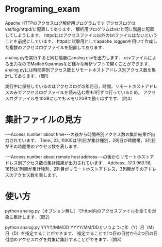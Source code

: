 # Programing_exam
Apache HTTPのアクセスログ解析用プログラムです
アクセスログはvar/log/httpd/に配置してあります．
解析用プログラムはvarと同じ階層に配置してしようします．
httpdにはアクセスファイル以外のtxtファイルはないということを前提にしています．
httpdに試験用としてapache_loggenを用いて作成した複数のアクセスログファイルを配置してあります．

analog.pyを実行すると同じ階層にanalog.csvを出力します．
csvファイルによる出力なのでMatlabやpandasなど様々な解析ソフトで開くことができます．
analog.pyには時間帯別アクセス数とリモートホストアドレス別アクセス数を集計してあります．（問1）

実行中に保持しているのはアクセスログの年月日，時間，リモートホストアドレスのみでアクセスログファイルを読み込む際も1行ずつ行っているため，
アクセスログファイルを10GBにしてもメモリ2GBで動くはずです．（問4）

# 集計ファイルの見方
---Access number about time---の後から時間帯別アクセス数の集計結果が出力されています．
Time:, 23, 11000は1列目が集計種別，2列目が時間帯，3列目がその時間帯のアクセス数を表します．

---Access number about remote host address---の後からリモートホストアドレス別アクセス数の集計結果が出力されています．
Address:, 17.0.963.56, 1615は1列目が集計種別，2列目がリモートホストアドレス，3列目がそのアドレスのアクセス数を表します．


# 使い方
python analog.py（オプション無し）でhttpd内のアクセスファイルを全てを対象に集計します．（問2）

python analog.py YYYY/MM/DD YYYY/MM/DDというように年（Y）月（M）日（D）を指定することができます．
指定することで1つ目の日付から2つ目の日付間のアクセスログを対象に集計することができます．（問3）
